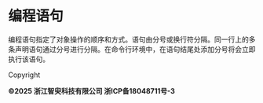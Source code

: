 # 编程语句

编程语句指定了对象操作的顺序和方式。语句由分号或换行符分隔。同一行上的多条声明语句通过分号进行分隔。在命令行环境中，在语句结尾处添加分号将会立即执行该语句。

Copyright

**©2025 浙江智臾科技有限公司 浙ICP备18048711号-3**
